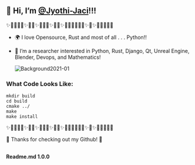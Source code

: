 ## 👋 Hi, I’m [@Jyothi-Jaci](https://github.com/Jyothi-Jaci)!!!
✨🎉🎊🎇🎆✨🎊🎉✨🎇🎆🎇✨🎉🎈✨🎉🎊🎆🧨🎊🎉✨🎇✨🎆🎇🎊🎉🎈
- 🌍 I love Opensource, Rust and most of all . . . Python!!
- 👀 I’m a researcher interested in Python, Rust, Django, Qt, Unreal Engine, Blender, Devops, and Mathematics!

   ![Background2021-01](https://user-images.githubusercontent.com/87783981/127431233-2fc765ab-81e2-4fa7-a6ac-e5d73e79f0f8.png)
   
   
### What Code Looks Like:
    mkdir build
    cd build
    cmake ../
    make
    make install
      
✨🎉🎊🎇🎆✨🎊🎉✨🎇🎆🎇✨🎉🎈✨🎉🎊🎆🧨🎊🎉✨🎇✨🎆🎇🎊🎉🎈
 
🌌 Thanks for checking out my Github! 🌌
##
**Readme.md 1.0.0**


<!---

Other Useful Information:

# ![Otter Browser logo](resources/icons/otter-browser-64.png) Otter Browser


***A browser controlled by the user, not vice-versa***

[**Otter Browser**](https://otter-browser.org/) aims to recreate the best aspects of **Opera 12** and to revive its spirit. We are focused on providing the powerful features power users want while keeping the browser fast and lightweight. We also learned from history and decided to release the browser under the GNU GPL v3.

[![SourceForge](https://img.shields.io/sourceforge/dt/otter-browser.svg)](https://sourceforge.net/projects/otter-browser/files/)

[![Screenshot](https://otter-browser.org/screenshots/1.png)](https://otter-browser.org/screenshots/)

Planned features are listed in the *TODO* file. Details on already implemented features are available in the *CHANGELOG* file. If you have an idea that has not yet been proposed or rejected, feel free to [open a new issue](https://github.com/OtterBrowser/otter-browser/issues/new).

## Install

You can either compile Otter Browser from source or use pre-compiled binaries.

### From source

To build Otter Browser, you will need the following dependencies: **Qt 5.6.0** (or newer), **OpenSSL 1.0** (or newer, depending on your Qt version), **GStreamer 1.0** (or newer) and codecs, and **CMake 3.1.0** (or newer). At the root of the directory where the source code is stored, execute these commands:

    mkdir build
    cd build
    cmake ../
    make
    make install

Detailed instructions are available in the *INSTALL.md* file in the root of the repository.

### Under Linux and *BSD

Linux users can use the official AppImage version available on [SourceForge](https://sourceforge.net/projects/otter-browser/files/). It is a single executable file that doesn’t need any dependencies to be installed. The AppImage version should run under any system installed after 2012 provided it has OpenSSL 1.0.x (not 1.1.x) and GStreamer 1.x (with codecs). The browser is also available in the repositories of a wide range of Linux distributions and *BSD systems. Read more on [the dedicated wiki page](https://github.com/OtterBrowser/otter-browser/wiki/Packages).

### Under Windows

Windows users can download binary releases on [SourceForge](https://sourceforge.net/projects/otter-browser/files/).

### Under macOS

DMG packages are available on [SourceForge](https://sourceforge.net/projects/otter-browser/files/).

## How to contribute

Otter Browser is *your* browser. Because it is free software (GPL v3), you can contribute to make it better. New contributors are always welcome, whether you write code, create resources, report bugs, or suggest features.

The browser is written primarily in C++ and leverages powerful features offered by the Qt5 framework.

We also use JavaScript for interacting with rendering engines (when native APIs are not available) and Python 3 is our preferred language for creating tools to ease development.
Have a look at the [open issues](https://github.com/OtterBrowser/otter-browser/issues) to find a mission that resonates with you.

We use [Transifex](https://www.transifex.com/otter-browser/otter-browser/) to translate Otter Browser.

To stay informed of Otter development, bug fixes and new features, you can join [the official forum](http://thedndsanctuary.eu/index.php?board=9.0). We also have two IRC channels on Freenode: [#otter-browser](http://irc.lc/freenode/otter-browser) (international) and [#otter-browser-pl](http://irc.lc/freenode/otter-browser-pl) (polski / Polish).

Read *CONTRIBUTING.md* and don’t hesitate!
--->
